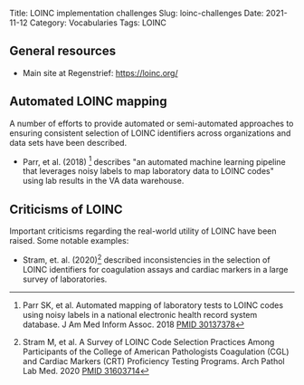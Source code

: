 Title: LOINC implementation challenges
Slug: loinc-challenges
Date: 2021-11-12
Category: Vocabularies
Tags: LOINC

## General resources

- Main site at Regenstrief: https://loinc.org/

## Automated LOINC mapping

A number of efforts to provide automated or semi-automated approaches to ensuring consistent selection of LOINC identifiers across organizations and data sets have been described.

- Parr, et al. (2018) [^parr_2018] describes "an automated machine learning pipeline that leverages noisy labels to map laboratory data to LOINC codes" using lab results in the VA data warehouse.

## Criticisms of LOINC

Important criticisms regarding the real-world utility of LOINC have been raised. Some notable examples:

- Stram, et. al. (2020)[^stram-2020] described inconsistencies in the selection of LOINC identifiers for coagulation assays and cardiac markers in a large survey of laboratories.

[^parr_2018]: Parr SK, et al. Automated mapping of laboratory tests to LOINC codes using noisy labels in a national electronic health record system database. J Am Med Inform Assoc. 2018 [PMID 30137378](https://pubmed.ncbi.nlm.nih.gov/30137378/)
[^stram-2020]: Stram M, et al. A Survey of LOINC Code Selection Practices Among Participants of the College of American Pathologists Coagulation (CGL) and Cardiac Markers (CRT) Proficiency Testing Programs. Arch Pathol Lab Med. 2020 [PMID 31603714](https://pubmed.ncbi.nlm.nih.gov/31603714/)
